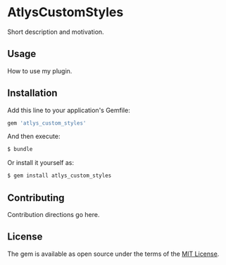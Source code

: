 # AtlysCustomStyles
Short description and motivation.

## Usage
How to use my plugin.

## Installation
Add this line to your application's Gemfile:

```ruby
gem 'atlys_custom_styles'
```

And then execute:
```bash
$ bundle
```

Or install it yourself as:
```bash
$ gem install atlys_custom_styles
```

## Contributing
Contribution directions go here.

## License
The gem is available as open source under the terms of the [MIT License](http://opensource.org/licenses/MIT).
